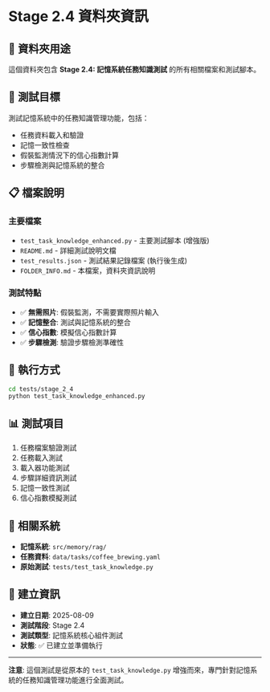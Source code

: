 # Stage 2.4 資料夾資訊

## 📁 **資料夾用途**
這個資料夾包含 **Stage 2.4: 記憶系統任務知識測試** 的所有相關檔案和測試腳本。

## 🎯 **測試目標**
測試記憶系統中的任務知識管理功能，包括：
- 任務資料載入和驗證
- 記憶一致性檢查
- 假裝監測情況下的信心指數計算
- 步驟檢測與記憶系統的整合

## 📋 **檔案說明**

### **主要檔案**
- `test_task_knowledge_enhanced.py` - 主要測試腳本 (增強版)
- `README.md` - 詳細測試說明文檔
- `test_results.json` - 測試結果記錄檔案 (執行後生成)
- `FOLDER_INFO.md` - 本檔案，資料夾資訊說明

### **測試特點**
- ✅ **無需照片**: 假裝監測，不需要實際照片輸入
- ✅ **記憶整合**: 測試與記憶系統的整合
- ✅ **信心指數**: 模擬信心指數計算
- ✅ **步驟檢測**: 驗證步驟檢測準確性

## 🚀 **執行方式**
```bash
cd tests/stage_2_4
python test_task_knowledge_enhanced.py
```

## 📊 **測試項目**
1. 任務檔案驗證測試
2. 任務載入測試  
3. 載入器功能測試
4. 步驟詳細資訊測試
5. 記憶一致性測試
6. 信心指數模擬測試

## 🔗 **相關系統**
- **記憶系統**: `src/memory/rag/`
- **任務資料**: `data/tasks/coffee_brewing.yaml`
- **原始測試**: `tests/test_task_knowledge.py`

## 📅 **建立資訊**
- **建立日期**: 2025-08-09
- **測試階段**: Stage 2.4
- **測試類型**: 記憶系統核心組件測試
- **狀態**: ✅ 已建立並準備執行

---
**注意**: 這個測試是從原本的 `test_task_knowledge.py` 增強而來，專門針對記憶系統的任務知識管理功能進行全面測試。